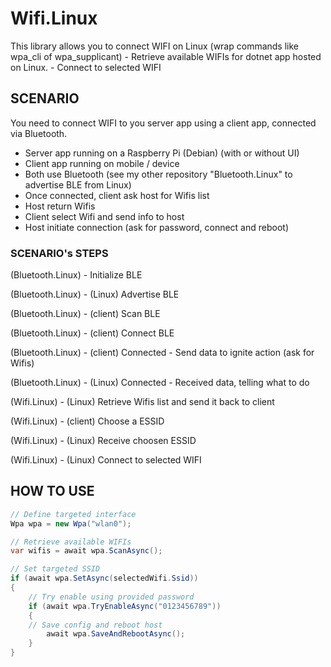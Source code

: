 # Wifi.Linux


This library allows you to connect WIFI on Linux (wrap commands like wpa_cli of wpa_supplicant)
	- Retrieve available WIFIs for dotnet app hosted on Linux.
	- Connect to selected WIFI



## SCENARIO

You need to connect WIFI to you server app using a client app, connected via Bluetooth.
- Server app running on a Raspberry Pi (Debian) (with or without UI)
- Client app running on mobile / device
- Both use Bluetooth (see my other repository "Bluetooth.Linux" to advertise BLE from Linux)
- Once connected, client ask host for Wifis list
- Host return Wifis
- Client select Wifi and send info to host
- Host initiate connection (ask for password, connect and reboot)


### SCENARIO's STEPS

(Bluetooth.Linux) - Initialize BLE      

(Bluetooth.Linux) - (Linux) Advertise BLE

(Bluetooth.Linux) - (client) Scan BLE    

(Bluetooth.Linux) - (client) Connect BLE

(Bluetooth.Linux) - (client) Connected - Send data to ignite action (ask for Wifis)

(Bluetooth.Linux) - (Linux) Connected - Received data, telling what to do

(Wifi.Linux) - (Linux) Retrieve Wifis list and send it back to client  

(Wifi.Linux) - (client) Choose a ESSID                                  

(Wifi.Linux) - (Linux) Receive choosen ESSID                           

(Wifi.Linux) - (Linux) Connect to selected WIFI                        

## HOW TO USE
```C#
// Define targeted interface
Wpa wpa = new Wpa("wlan0");
```

```C#
// Retrieve available WIFIs
var wifis = await wpa.ScanAsync();
```

```C#
// Set targeted SSID
if (await wpa.SetAsync(selectedWifi.Ssid))
{
    // Try enable using provided password
    if (await wpa.TryEnableAsync("0123456789"))
    {
	// Save config and reboot host
        await wpa.SaveAndRebootAsync();
    }
}
```
